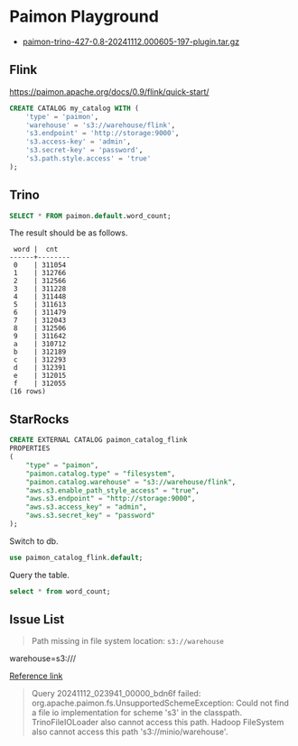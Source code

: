 # Paimon Playground

- [paimon-trino-427-0.8-20241112.000605-197-plugin.tar.gz](https://repository.apache.org/content/groups/snapshots/org/apache/paimon/paimon-trino-427/0.8-SNAPSHOT/paimon-trino-427-0.8-20241112.000605-197-plugin.tar.gz)

## Flink

https://paimon.apache.org/docs/0.9/flink/quick-start/

```sql
CREATE CATALOG my_catalog WITH (
    'type' = 'paimon',
    'warehouse' = 's3://warehouse/flink',
    's3.endpoint' = 'http://storage:9000',
    's3.access-key' = 'admin',
    's3.secret-key' = 'password',
    's3.path.style.access' = 'true'
);
```

## Trino

```sql
SELECT * FROM paimon.default.word_count;
```

The result should be as follows.

```
 word |  cnt
------+--------
 0    | 311054
 1    | 312766
 2    | 312566
 3    | 311228
 4    | 311448
 5    | 311613
 6    | 311479
 7    | 312043
 8    | 312506
 9    | 311642
 a    | 310712
 b    | 312189
 c    | 312293
 d    | 312391
 e    | 312015
 f    | 312055
(16 rows)
```

## StarRocks

```sql
CREATE EXTERNAL CATALOG paimon_catalog_flink
PROPERTIES
(
    "type" = "paimon",
    "paimon.catalog.type" = "filesystem",
    "paimon.catalog.warehouse" = "s3://warehouse/flink",
    "aws.s3.enable_path_style_access" = "true",
    "aws.s3.endpoint" = "http://storage:9000",
    "aws.s3.access_key" = "admin",
    "aws.s3.secret_key" = "password"
);
```

Switch to db.

```sql
use paimon_catalog_flink.default;
```

Query the table.

```sql
select * from word_count;
```


## Issue List

> Path missing in file system location: `s3://warehouse`

warehouse=s3://<namespace>/<warehouse dir>

[Reference link](https://github.com/apache/paimon-trino/issues/26#issuecomment-2187113570)



> Query 20241112_023941_00000_bdn6f failed: org.apache.paimon.fs.UnsupportedSchemeException: Could not find a file io implementation for scheme 's3' in the classpath. TrinoFileIOLoader also cannot access this path.  Hadoop FileSystem also cannot access this path 's3://minio/warehouse'.
